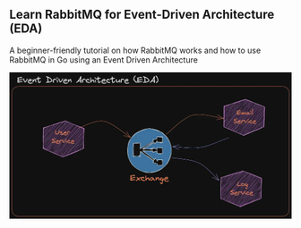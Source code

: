 ## Learn RabbitMQ for Event-Driven Architecture (EDA)


A beginner-friendly tutorial on how RabbitMQ works and how to use RabbitMQ in Go using an Event Driven Architecture

![EDA](image.png)